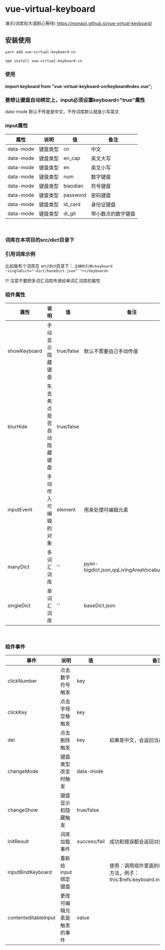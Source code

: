 # vue-virtual-keyboard

演示(词库较大请耐心等待) https://monaizi.github.io/vue-virtual-keyboard/

## 安装使用
```bash
yarn add vue-virtual-keyboard-cn

npm install vue-virtual-keyboard-cn

```
### 使用
#### import keyboard from "vue-virtual-keyboard-cn/keyboardIndex.vue";

### 要想让键盘自动绑定上，input必须设置keyboard="true"属性
data-mode 默认不传是是中文，不传词库默认就是小写英文
### input属性

|  属性   | 说明  | 值 | 备注 
|  ----  | ----  | ---- | ---- |
| data-mode  | 键盘类型 | cn | 中文
| data-mode  | 键盘类型 | en_cap | 英文大写
| data-mode  | 键盘类型 | en | 英文小写
| data-mode  | 键盘类型 | num | 数字键盘
| data-mode  | 键盘类型 | biaodian | 符号键盘
| data-mode  | 键盘类型 | password | 密码键盘
| data-mode  | 键盘类型 | id_card | 身份证键盘
| data-mode  | 键盘类型 | di_git | 带小数点的数字键盘
<br/>

### 词库在本项目的src/dict目录下
### 引用词库示例
比如我有个词库在 src/dict目录下：
```正确的引用<keyboard :singleDict="'dict/baseDict.json"'"></keyboard> ```

!!! 注意不要把多词汇词库传递给单词汇词库的属性
<br/>
### 组件属性
|  属性   | 说明  | 值 | 备注 
|  ----  | ----  | ---- | ---- |
| showKeyboard  | 手动显示隐藏键盘 | true/false | 默认不需要自己手动传值
| blurHide  | 失去焦点是否自动隐藏键盘 | true/false | 
| inputEvent  | 手动传入可编辑的对象 | element | 用来处理可编辑元素
| manyDict  | 多词汇词库 | '' | pyim-bigdict.json,qqLivingAreaVocabulary.json
| singleDict  | 单词汇词库 | '' | baseDict.json
<br/>

### 组件事件
|  事件   | 说明  | 值 | 备注 
|  ----  | ----  | ---- | ---- |
| clickNumber  | 点击数字符号触发 | key | 
| clickKey  | 点击字母空格触发 | key | 
| del  | 点击删除触发 | key | 如果是中文，会返回当前的拼音
| changeMode  | 键盘类型改变时触发 | data-mode | 
| changeShow  | 键盘显示和隐藏触发 | true/false | 
| initResult  | 词库加载事件 | success/fail | 成功和错误都会返回对应的结果
| inputBindKeyboard  | 重新给input绑定键盘 |  | 使用：调用组件里面的inputBindKeyboard方法，例子：this.$refs.keyboard.inputBindKeyboard();
| contenteditableInput  | 更改可编辑元素是触发的事件 | value | 

